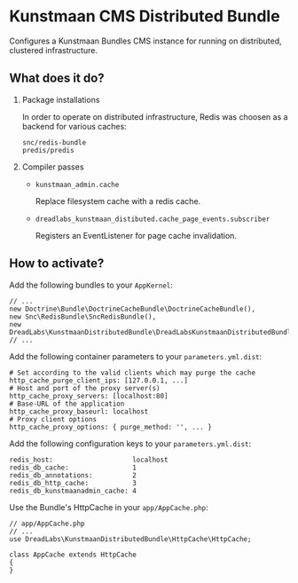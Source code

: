 # Kunstmaan CMS Distributed Bundle

Configures a Kunstmaan Bundles CMS instance for running on distributed, clustered infrastructure.

## What does it do?

  1. Package installations

     In order to operate on distributed infrastructure, Redis was choosen as a backend for various caches:

         snc/redis-bundle
         predis/predis

  2. Compiler passes
     - `kunstmaan_admin.cache`

        Replace filesystem cache with a redis cache.
     - `dreadlabs_kunstmaan_distibuted.cache_page_events.subscriber`

        Registers an EventListener for page cache invalidation.

## How to activate?

Add the following bundles to your `AppKernel`:

    // ...
    new Doctrine\Bundle\DoctrineCacheBundle\DoctrineCacheBundle(),
    new Snc\RedisBundle\SncRedisBundle(),
    new DreadLabs\KunstmaanDistributedBundle\DreadLabsKunstmaanDistributedBundle(),
    // ...

Add the following container parameters to your `parameters.yml.dist`:

    # Set according to the valid clients which may purge the cache
    http_cache_purge_client_ips: [127.0.0.1, ...]
    # Host and port of the proxy server(s)
    http_cache_proxy_servers: [localhost:80]
    # Base-URL of the application
    http_cache_proxy_baseurl: localhost
    # Proxy client options
    http_cache_proxy_options: { purge_method: '', ... }

Add the following configuration keys to your `parameters.yml.dist`:

    redis_host:                    localhost
    redis_db_cache:                1
    redis_db_annotations:          2
    redis_db_http_cache:           3
    redis_db_kunstmaanadmin_cache: 4

Use the Bundle's HttpCache in your `app/AppCache.php`:

    // app/AppCache.php
    // ...
    use DreadLabs\KunstmaanDistributedBundle\HttpCache\HttpCache;
    
    class AppCache extends HttpCache
    {
    }
